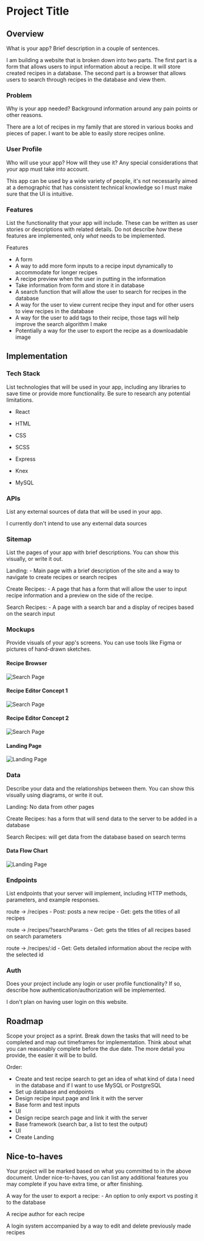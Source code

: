 # Project Title

## Overview

What is your app? Brief description in a couple of sentences.

I am building a website that is broken down into two parts. The first part is a form that allows users to input information about a recipe. It will store created recipes in a database. The second part is a browser that allows users to search through recipes in the database and view them.

### Problem

Why is your app needed? Background information around any pain points or other reasons.

There are a lot of recipes in my family that are stored in various books and pieces of paper. I want to be able to easily store recipes online.

### User Profile

Who will use your app? How will they use it? Any special considerations that your app must take into account.

This app can be used by a wide variety of people, it's not necessarily aimed at a demographic that has consistent technical knowledge so I must make sure that the UI is intuitive.

### Features

List the functionality that your app will include. These can be written as user stories or descriptions with related details. Do not describe _how_ these features are implemented, only _what_ needs to be implemented.

Features

- A form
- A way to add more form inputs to a recipe input dynamically to accommodate for longer recipes
- A recipe preview when the user in putting in the information
- Take information from form and store it in database
- A search function that will allow the user to search for recipes in the database
- A way for the user to view current recipe they input and for other users to view recipes in the database
- A way for the user to add tags to their recipe, those tags will help improve the search algorithm I make
- Potentially a way for the user to export the recipe as a downloadable image

## Implementation

### Tech Stack

List technologies that will be used in your app, including any libraries to save time or provide more functionality. Be sure to research any potential limitations.

- React
- HTML
- CSS
- SCSS

- Express
- Knex
- MySQL

### APIs

List any external sources of data that will be used in your app.

I currently don't intend to use any external data sources

### Sitemap

List the pages of your app with brief descriptions. You can show this visually, or write it out.

Landing: - Main page with a brief description of the site and a way to navigate to create recipes or search recipes

Create Recipes: - A page that has a form that will allow the user to input recipe information and a preview on the side of the recipe.

Search Recipes: - A page with a search bar and a display of recipes based on the search input

### Mockups

Provide visuals of your app's screens. You can use tools like Figma or pictures of hand-drawn sketches.

#### Recipe Browser

![Search Page](./mdAssets//Screenshot%202024-01-21%20195338.png)

#### Recipe Editor Concept 1

![Search Page](./mdAssets/Screenshot%202024-01-21%20195158.png)

#### Recipe Editor Concept 2

![Search Page](./mdAssets/Screenshot%202024-01-21%20195238.png)

#### Landing Page

![Landing Page](./mdAssets/Screenshot%202024-01-21%20195309.png)

### Data

Describe your data and the relationships between them. You can show this visually using diagrams, or write it out.

Landing: No data from other pages

Create Recipes: has a form that will send data to the server to be added in a database

Search Recipes: will get data from the database based on search terms

#### Data Flow Chart

![Landing Page](./mdAssets/Screenshot%202024-01-24%20203210.png)

### Endpoints

List endpoints that your server will implement, including HTTP methods, parameters, and example responses.

route -> /recipes - Post: posts a new recipe - Get: gets the titles of all recipes

route -> /recipes/?searchParams - Get: gets the titles of all recipes based on search parameters

route -> /recipes/:id - Get: Gets detailed information about the recipe with the selected id

### Auth

Does your project include any login or user profile functionality? If so, describe how authentication/authorization will be implemented.

I don't plan on having user login on this website.

## Roadmap

Scope your project as a sprint. Break down the tasks that will need to be completed and map out timeframes for implementation. Think about what you can reasonably complete before the due date. The more detail you provide, the easier it will be to build.

Order:

- Create and test recipe search to get an idea of what kind of data I need in the database and if I want to use MySQL or PostgreSQL
- Set up database and endpoints
- Design recipe input page and link it with the server
- Base form and test inputs
- UI
- Design recipe search page and link it with the server
- Base framework (search bar, a list to test the output)
- UI
- Create Landing

## Nice-to-haves

Your project will be marked based on what you committed to in the above document. Under nice-to-haves, you can list any additional features you may complete if you have extra time, or after finishing.

A way for the user to export a recipe: - An option to only export vs posting it to the database

A recipe author for each recipe

A login system accompanied by a way to edit and delete previously made recipes
